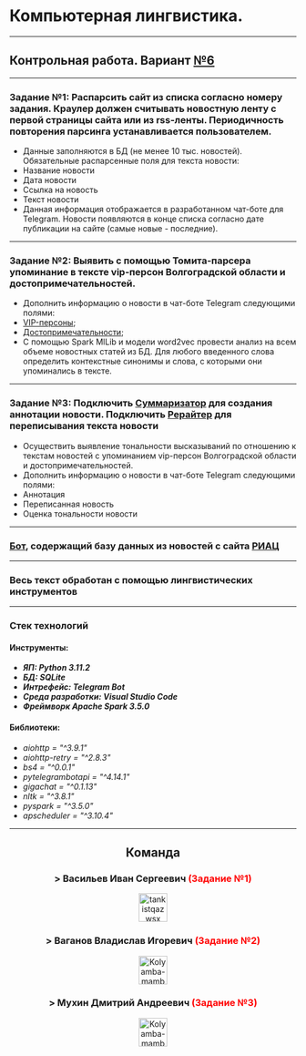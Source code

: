 # Компьютерная лингвистика.

***

## Контрольная работа. Вариант [№6](https://riac34.ru)

***

### Задание №1: Распарсить сайт из списка согласно номеру задания. Краулер должен считывать новостную ленту с первой страницы сайта или из rss-ленты. Периодичность повторения парсинга устанавливается пользователем.
- Данные заполняются в БД (не менее 10 тыс. новостей). Обязательные распарсенные поля для текста новости:
- Название новости
- Дата новости
- Ссылка на новость
- Текст новости
- Данная информация отображается в разработанном чат-боте для Telegram. Новости появляются в конце списка согласно дате публикации на сайте (самые новые - последние).

***

### Задание №2: Выявить с помощью Томита-парсера упоминание в тексте vip-персон Волгоградской области и достопримечательностей. 
- Дополнить информацию о новости в чат-боте Telegram следующими полями:
- [VIP-персоны](https://xn--b1ats.xn--80asehdb/feed/obshchestvo/andrey-bocharov-vozglavil-top-100-vliyatelnykh-lyudey-volgogradskoy-oblasti-7478520448.html);
- [Достопримечательности](https://www.kp.ru/russia/volgograd/dostoprimechatelnosti/);
- С помощью Spark MlLib и модели word2vec провести анализ на всем объеме новостных статей из БД. Для любого введенного слова определить контекстные синонимы и слова, с которыми они упоминались в тексте.

***

### Задание №3: Подключить [Суммаризатор](https://developers.sber.ru/portal/products/summarizer) для создания аннотации новости. Подключить [Рерайтер](https://developers.sber.ru/portal/products/rewriter) для переписывания текста новости
- Осуществить выявление тональности высказываний по отношению к текстам новостей с упоминанием vip-персон Волгоградской области и достопримечательностей.
- Дополнить информацию о новости в чат-боте Telegram следующими полями:
- Аннотация
- Переписанная новость
- Оценка тональности новости

***

### [Бот](https://t.me/priac_bot), содержащий базу данных из новостей с сайта [РИАЦ](https://riac34.ru)

***

### Весь текст обработан с помощью лингвистических инструментов

***

### Стек технологий

#### Инструменты: 
- ___ЯП: Python 3.11.2___
- ___БД: SQLite___
- ___Интрефейс: Telegram Bot___
- ___Среда разработки: Visual Studio Code___
- ___Фреймворк Apache Spark 3.5.0___

#### Библиотеки:
- _aiohttp = "^3.9.1"_
- _aiohttp-retry = "^2.8.3"_
- _bs4 = "^0.0.1"_
- _pytelegrambotapi = "^4.14.1"_
- _gigachat = "^0.1.13"_
- _nltk = "^3.8.1"_
- _pyspark = "^3.5.0"_
- _apscheduler = "^3.10.4"_

---

<h2 align="center">
Команда
</h2>
<h3 align="center">
> Васильев Иван Сергеевич <span style="color:red">(Задание №1)</span>
</h3>
<p align="center">
    <a href="https://github.com/B-es"><img src="https://avatars.githubusercontent.com/u/104147126?v=4" alt="tankistqazwsx" width="50" height="50"> </a>
</p>


<h3 align="center">
> Ваганов Владислав Игоревич <span style="color:red">(Задание №2)</span>
</h3>
<p align="center">
    <a href="https://github.com/VladislavGrom1"><img src="https://avatars.githubusercontent.com/u/108086934?v=4" alt="Kolyamba-mamba" width="50" height="50"> </a>
</p>


<h3 align="center">
> Мухин Дмитрий Андреевич <span style="color:red">(Задание №3)</span>
</h3>
<p align="center">
    <a href="https://github.com/oxordth"><img src="https://avatars.githubusercontent.com/u/101668918?v=4" alt="Kolyamba-mamba" width="50" height="50"> </a>
</p>
